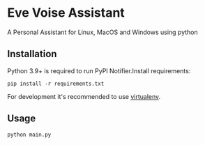 # Eve Voise Assistant
A Personal Assistant for Linux, MacOS and Windows using python

## Installation
Python 3.9+ is required to run PyPI Notifier.Install requirements:

    pip install -r requirements.txt

For development it's recommended to use [virtualenv](https://virtualenv.pypa.io).

## Usage

```
python main.py
```






